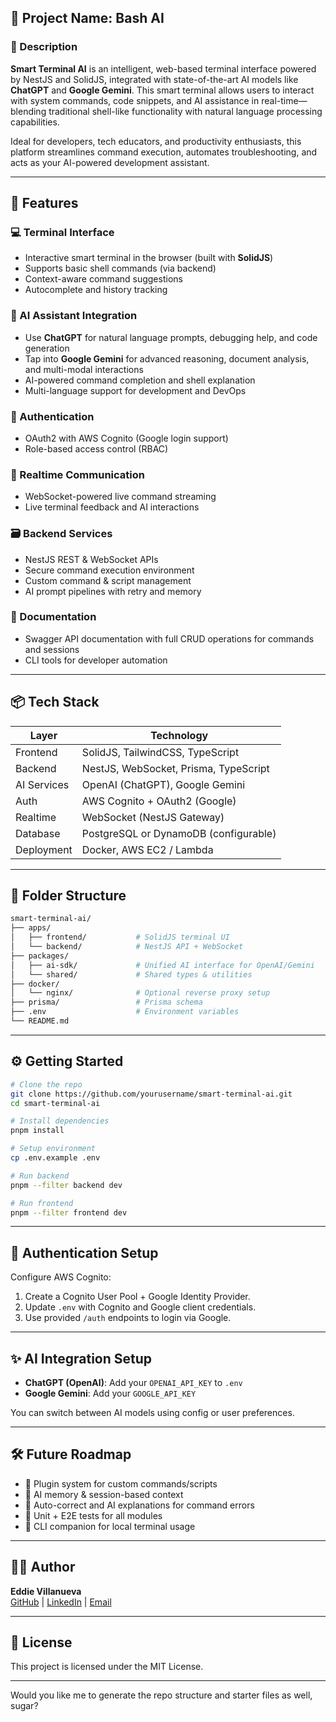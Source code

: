 

## 📁 Project Name: Bash AI

### 🧠 Description
**Smart Terminal AI** is an intelligent, web-based terminal interface powered by NestJS and SolidJS, integrated with state-of-the-art AI models like **ChatGPT** and **Google Gemini**. This smart terminal allows users to interact with system commands, code snippets, and AI assistance in real-time—blending traditional shell-like functionality with natural language processing capabilities.

Ideal for developers, tech educators, and productivity enthusiasts, this platform streamlines command execution, automates troubleshooting, and acts as your AI-powered development assistant.

---

## 🚀 Features

### 💻 Terminal Interface
- Interactive smart terminal in the browser (built with **SolidJS**)
- Supports basic shell commands (via backend)
- Context-aware command suggestions
- Autocomplete and history tracking

### 🤖 AI Assistant Integration
- Use **ChatGPT** for natural language prompts, debugging help, and code generation
- Tap into **Google Gemini** for advanced reasoning, document analysis, and multi-modal interactions
- AI-powered command completion and shell explanation
- Multi-language support for development and DevOps

### 🔐 Authentication
- OAuth2 with AWS Cognito (Google login support)
- Role-based access control (RBAC)

### 📡 Realtime Communication
- WebSocket-powered live command streaming
- Live terminal feedback and AI interactions

### 🗃️ Backend Services
- NestJS REST & WebSocket APIs
- Secure command execution environment
- Custom command & script management
- AI prompt pipelines with retry and memory

### 📄 Documentation
- Swagger API documentation with full CRUD operations for commands and sessions
- CLI tools for developer automation

---

## 📦 Tech Stack

| Layer         | Technology                |
|---------------|---------------------------|
| Frontend      | SolidJS, TailwindCSS, TypeScript |
| Backend       | NestJS, WebSocket, Prisma, TypeScript |
| AI Services   | OpenAI (ChatGPT), Google Gemini |
| Auth          | AWS Cognito + OAuth2 (Google) |
| Realtime      | WebSocket (NestJS Gateway) |
| Database      | PostgreSQL or DynamoDB (configurable) |
| Deployment    | Docker, AWS EC2 / Lambda |

---

## 📁 Folder Structure

```bash
smart-terminal-ai/
├── apps/
│   ├── frontend/           # SolidJS terminal UI
│   └── backend/            # NestJS API + WebSocket
├── packages/
│   ├── ai-sdk/             # Unified AI interface for OpenAI/Gemini
│   └── shared/             # Shared types & utilities
├── docker/
│   └── nginx/              # Optional reverse proxy setup
├── prisma/                 # Prisma schema
├── .env                    # Environment variables
└── README.md
```

---

## ⚙️ Getting Started

```bash
# Clone the repo
git clone https://github.com/yourusername/smart-terminal-ai.git
cd smart-terminal-ai

# Install dependencies
pnpm install

# Setup environment
cp .env.example .env

# Run backend
pnpm --filter backend dev

# Run frontend
pnpm --filter frontend dev
```

---

## 🔐 Authentication Setup

Configure AWS Cognito:
1. Create a Cognito User Pool + Google Identity Provider.
2. Update `.env` with Cognito and Google client credentials.
3. Use provided `/auth` endpoints to login via Google.

---

## ✨ AI Integration Setup

- **ChatGPT (OpenAI)**: Add your `OPENAI_API_KEY` to `.env`
- **Google Gemini**: Add your `GOOGLE_API_KEY`

You can switch between AI models using config or user preferences.

---

## 🛠️ Future Roadmap

- 🧩 Plugin system for custom commands/scripts
- 📜 AI memory & session-based context
- 🧠 Auto-correct and AI explanations for command errors
- 🧪 Unit + E2E tests for all modules
- 🔌 CLI companion for local terminal usage

---

## 🧑‍💻 Author

**Eddie Villanueva**  
[GitHub](https://github.com/evillan0315) | [LinkedIn](https://www.linkedin.com/in/evillanueva0315) | [Email](mailto:evillan0315@gmail.com)

---

## 📝 License

This project is licensed under the MIT License.

---

Would you like me to generate the repo structure and starter files as well, sugar?
